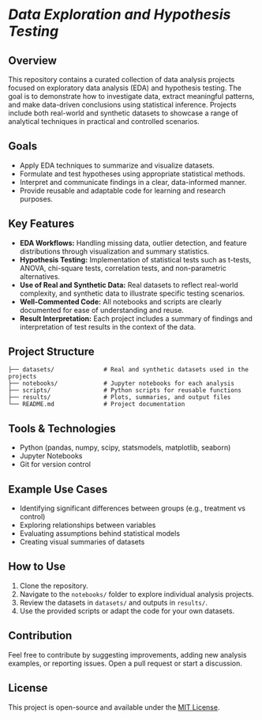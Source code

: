 # *Data Exploration and Hypothesis Testing*

## Overview

This repository contains a curated collection of data analysis projects focused on exploratory data analysis (EDA) and hypothesis testing. The goal is to demonstrate how to investigate data, extract meaningful patterns, and make data-driven conclusions using statistical inference. Projects include both real-world and synthetic datasets to showcase a range of analytical techniques in practical and controlled scenarios.

## Goals

* Apply EDA techniques to summarize and visualize datasets.
* Formulate and test hypotheses using appropriate statistical methods.
* Interpret and communicate findings in a clear, data-informed manner.
* Provide reusable and adaptable code for learning and research purposes.

## Key Features

* **EDA Workflows:** Handling missing data, outlier detection, and feature distributions through visualization and summary statistics.
* **Hypothesis Testing:** Implementation of statistical tests such as t-tests, ANOVA, chi-square tests, correlation tests, and non-parametric alternatives.
* **Use of Real and Synthetic Data:** Real datasets to reflect real-world complexity, and synthetic data to illustrate specific testing scenarios.
* **Well-Commented Code:** All notebooks and scripts are clearly documented for ease of understanding and reuse.
* **Result Interpretation:** Each project includes a summary of findings and interpretation of test results in the context of the data.

## Project Structure

```
├── datasets/              # Real and synthetic datasets used in the projects  
├── notebooks/             # Jupyter notebooks for each analysis  
├── scripts/               # Python scripts for reusable functions  
├── results/               # Plots, summaries, and output files  
└── README.md              # Project documentation
```

## Tools & Technologies

* Python (pandas, numpy, scipy, statsmodels, matplotlib, seaborn)
* Jupyter Notebooks
* Git for version control

## Example Use Cases

* Identifying significant differences between groups (e.g., treatment vs control)
* Exploring relationships between variables
* Evaluating assumptions behind statistical models
* Creating visual summaries of datasets

## How to Use

1. Clone the repository.
2. Navigate to the `notebooks/` folder to explore individual analysis projects.
3. Review the datasets in `datasets/` and outputs in `results/`.
4. Use the provided scripts or adapt the code for your own datasets.

## Contribution

Feel free to contribute by suggesting improvements, adding new analysis examples, or reporting issues. Open a pull request or start a discussion.

## License

This project is open-source and available under the [MIT License](LICENSE).
